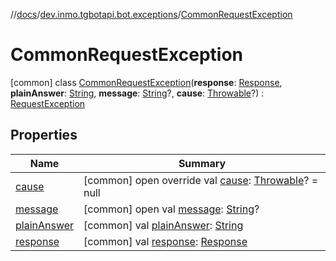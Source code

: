 //[docs](../../../index.md)/[dev.inmo.tgbotapi.bot.exceptions](../index.md)/[CommonRequestException](index.md)



# CommonRequestException  
 [common] class [CommonRequestException](index.md)(**response**: [Response](../../dev.inmo.tgbotapi.types/-response/index.md), **plainAnswer**: [String](https://kotlinlang.org/api/latest/jvm/stdlib/kotlin/-string/index.html), **message**: [String](https://kotlinlang.org/api/latest/jvm/stdlib/kotlin/-string/index.html)?, **cause**: [Throwable](https://kotlinlang.org/api/latest/jvm/stdlib/kotlin/-throwable/index.html)?) : [RequestException](../-request-exception/index.md)   


## Properties  
  
|  Name |  Summary | 
|---|---|
| <a name="dev.inmo.tgbotapi.bot.exceptions/CommonRequestException/cause/#/PointingToDeclaration/"></a>[cause](index.md#%5Bdev.inmo.tgbotapi.bot.exceptions%2FCommonRequestException%2Fcause%2F%23%2FPointingToDeclaration%2F%5D%2FProperties%2F625018081)| <a name="dev.inmo.tgbotapi.bot.exceptions/CommonRequestException/cause/#/PointingToDeclaration/"></a> [common] open override val [cause](index.md#%5Bdev.inmo.tgbotapi.bot.exceptions%2FCommonRequestException%2Fcause%2F%23%2FPointingToDeclaration%2F%5D%2FProperties%2F625018081): [Throwable](https://kotlinlang.org/api/latest/jvm/stdlib/kotlin/-throwable/index.html)? = null   <br>|
| <a name="dev.inmo.tgbotapi.bot.exceptions/CommonRequestException/message/#/PointingToDeclaration/"></a>[message](index.md#%5Bdev.inmo.tgbotapi.bot.exceptions%2FCommonRequestException%2Fmessage%2F%23%2FPointingToDeclaration%2F%5D%2FProperties%2F625018081)| <a name="dev.inmo.tgbotapi.bot.exceptions/CommonRequestException/message/#/PointingToDeclaration/"></a> [common] open val [message](index.md#%5Bdev.inmo.tgbotapi.bot.exceptions%2FCommonRequestException%2Fmessage%2F%23%2FPointingToDeclaration%2F%5D%2FProperties%2F625018081): [String](https://kotlinlang.org/api/latest/jvm/stdlib/kotlin/-string/index.html)?   <br>|
| <a name="dev.inmo.tgbotapi.bot.exceptions/CommonRequestException/plainAnswer/#/PointingToDeclaration/"></a>[plainAnswer](index.md#%5Bdev.inmo.tgbotapi.bot.exceptions%2FCommonRequestException%2FplainAnswer%2F%23%2FPointingToDeclaration%2F%5D%2FProperties%2F625018081)| <a name="dev.inmo.tgbotapi.bot.exceptions/CommonRequestException/plainAnswer/#/PointingToDeclaration/"></a> [common] val [plainAnswer](index.md#%5Bdev.inmo.tgbotapi.bot.exceptions%2FCommonRequestException%2FplainAnswer%2F%23%2FPointingToDeclaration%2F%5D%2FProperties%2F625018081): [String](https://kotlinlang.org/api/latest/jvm/stdlib/kotlin/-string/index.html)   <br>|
| <a name="dev.inmo.tgbotapi.bot.exceptions/CommonRequestException/response/#/PointingToDeclaration/"></a>[response](index.md#%5Bdev.inmo.tgbotapi.bot.exceptions%2FCommonRequestException%2Fresponse%2F%23%2FPointingToDeclaration%2F%5D%2FProperties%2F625018081)| <a name="dev.inmo.tgbotapi.bot.exceptions/CommonRequestException/response/#/PointingToDeclaration/"></a> [common] val [response](index.md#%5Bdev.inmo.tgbotapi.bot.exceptions%2FCommonRequestException%2Fresponse%2F%23%2FPointingToDeclaration%2F%5D%2FProperties%2F625018081): [Response](../../dev.inmo.tgbotapi.types/-response/index.md)   <br>|

